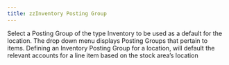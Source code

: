 ```yaml
---
title: zzInventory Posting Group
---
```



Select a Posting Group of the type Inventory to be used as a default  for the location. The drop down menu displays Posting Groups that pertain  to items. Defining an Inventory Posting Group for a location, will default  the relevant accounts for a line item based on the stock area’s location
